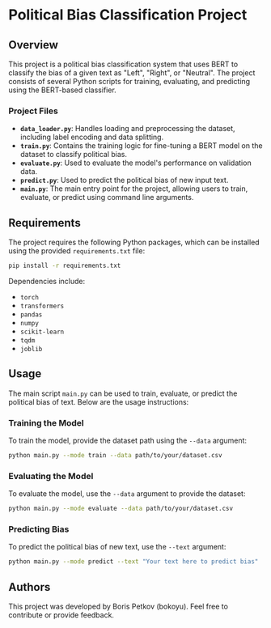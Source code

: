 # Political Bias Classification Project

## Overview
This project is a political bias classification system that uses BERT to classify the bias of a given text as "Left", "Right", or "Neutral". The project consists of several Python scripts for training, evaluating, and predicting using the BERT-based classifier.

### Project Files
- **`data_loader.py`**: Handles loading and preprocessing the dataset, including label encoding and data splitting.
- **`train.py`**: Contains the training logic for fine-tuning a BERT model on the dataset to classify political bias.
- **`evaluate.py`**: Used to evaluate the model's performance on validation data.
- **`predict.py`**: Used to predict the political bias of new input text.
- **`main.py`**: The main entry point for the project, allowing users to train, evaluate, or predict using command line arguments.

## Requirements
The project requires the following Python packages, which can be installed using the provided `requirements.txt` file:

```bash
pip install -r requirements.txt
```

Dependencies include:
- `torch`
- `transformers`
- `pandas`
- `numpy`
- `scikit-learn`
- `tqdm`
- `joblib`

## Usage
The main script `main.py` can be used to train, evaluate, or predict the political bias of text. Below are the usage instructions:

### Training the Model
To train the model, provide the dataset path using the `--data` argument:

```bash
python main.py --mode train --data path/to/your/dataset.csv
```

### Evaluating the Model
To evaluate the model, use the `--data` argument to provide the dataset:

```bash
python main.py --mode evaluate --data path/to/your/dataset.csv
```

### Predicting Bias
To predict the political bias of new text, use the `--text` argument:

```bash
python main.py --mode predict --text "Your text here to predict bias"
```

## Authors
This project was developed by Boris Petkov (bokoyu). Feel free to contribute or provide feedback.


